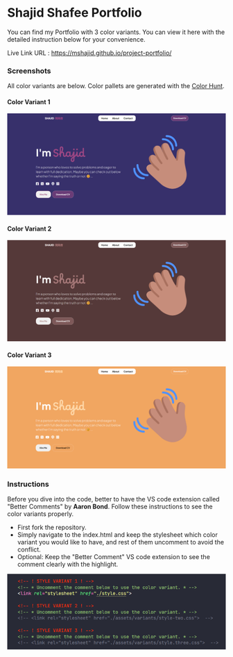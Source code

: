 # Shajid Shafee Portfolio
You can find my Portfolio with 3 color variants. You can view it here with the detailed instruction below for your convenience. 

Live Link URL : https://mshajid.github.io/project-portfolio/

### Screenshots
All color variants are below. Color pallets are generated with the [Color Hunt](https://www.colorhunt.co). 

#### Color Variant 1
![This is the Portfolio - Color Variant 1](assets/screenshots/variant%20-%201.png)

#### Color Variant 2
![This is the Portfolio - Color Variant 1](assets/screenshots/variant%20-%202.png)

#### Color Variant 3
![This is the Portfolio - Color Variant 1](assets/screenshots/variant%20-%203.png)

### Instructions

Before you dive into the code, better to have the VS code extension called "Better Comments" by **Aaron Bond**. Follow these instructions to see the color variants properly.

- First fork the repository. 
- Simply navigate to the index.html and keep the stylesheet which color variant you would like to have, and rest of them uncomment to avoid the conflict.
- Optional: Keep the "Better Comment" VS code extension to see the comment clearly with the highlight. 

![Check the instruction](assets/screenshots/instructions.png)